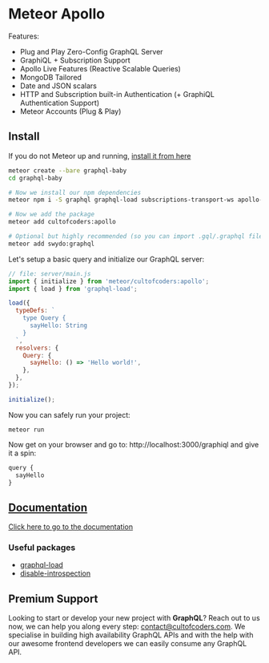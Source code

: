 # Meteor Apollo

Features:

- Plug and Play Zero-Config GraphQL Server
- GraphiQL + Subscription Support
- Apollo Live Features (Reactive Scalable Queries)
- MongoDB Tailored
- Date and JSON scalars
- HTTP and Subscription built-in Authentication (+ GraphiQL Authentication Support)
- Meteor Accounts (Plug & Play)

## Install

If you do not Meteor up and running, [install it from here](https://www.meteor.com/install)

```bash
meteor create --bare graphql-baby
cd graphql-baby

# Now we install our npm dependencies
meteor npm i -S graphql graphql-load subscriptions-transport-ws apollo-live-server apollo-live-client apollo-client apollo-cache-inmemory apollo-link apollo-link-http apollo-link-ws express apollo-server-express uuid graphql-subscriptions body-parser graphql-tools graphql-type-json apollo-morpher

# Now we add the package
meteor add cultofcoders:apollo

# Optional but highly recommended (so you can import .gql/.graphql files)
meteor add swydo:graphql
```

Let's setup a basic query and initialize our GraphQL server:

```js
// file: server/main.js
import { initialize } from 'meteor/cultofcoders:apollo';
import { load } from 'graphql-load';

load({
  typeDefs: `
    type Query {
      sayHello: String
    }
  `,
  resolvers: {
    Query: {
      sayHello: () => 'Hello world!',
    },
  },
});

initialize();
```

Now you can safely run your project:

```
meteor run
```

Now get on your browser and go to: http://localhost:3000/graphiql and give it a spin:

```js
query {
  sayHello
}
```

## [Documentation](docs/table-of-contents.md)

[Click here to go to the documentation](docs/table-of-contents.md)

### Useful packages

- [graphql-load](https://www.npmjs.com/package/graphql-load?activeTab=readme)
- [disable-introspection](https://github.com/helfer/graphql-disable-introspection)

## Premium Support

Looking to start or develop your new project with **GraphQL**? Reach out to us now, we can help you along every step: contact@cultofcoders.com. We specialise in building high availability GraphQL APIs and with the help with our awesome frontend developers we can easily consume any GraphQL API.
